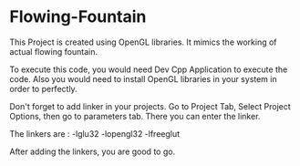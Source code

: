 # Flowing-Fountain

This Project is created using OpenGL libraries. It mimics the working of actual flowing fountain. 

To execute this code, you would need Dev Cpp Application to execute the code. Also you would need to install OpenGL libraries in your system in order
to perfectly.

Don't forget to add linker in your projects. Go to Project Tab, Select Project Options, then go to parameters tab. There you can enter the linker.

The linkers are : -lglu32
                  -lopengl32
                  -lfreeglut
                  
After adding the linkers, you are good to go. 
